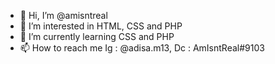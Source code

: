 - 👋 Hi, I’m @amisntreal
- 👀 I’m interested in HTML, CSS and PHP
- 🌱 I’m currently learning CSS and PHP
- 📫 How to reach me Ig : @adisa.m13, Dc : AmIsntReal#9103

<!---
amisntreal/amisntreal is a ✨ special ✨ repository because its `README.md` (this file) appears on your GitHub profile.
You can click the Preview link to take a look at your changes.
--->
